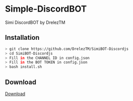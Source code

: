 # Simple-DiscordBOT
Simi DiscordBOT by DrelezTM

## Installation
```bash
> git clone https://github.com/DrelezTM/SimiBOT-Discordjs
> cd SimiBOT-Discordjs
> Fill in the CHANNEL ID in config.json
> Fill in the BOT TOKEN in config.json
> bash install.sh
```

## Download
[Download](https://github.com/DrelezTM/SimiBOT-Discordjs/archive/refs/heads/main.zip)

